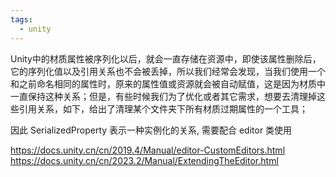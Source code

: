 ```yaml
---
tags:
  - unity
---
```

Unity中的材质属性被序列化以后，就会一直存储在资源中，即使该属性删除后，它的序列化值以及引用关系也不会被丢掉，所以我们经常会发现，当我们使用一个和之前命名相同的属性时，原来的属性值或资源就会被自动赋值，这是因为材质中一直保持这种关系；但是，有些时候我们为了优化或者其它需求，想要去清理掉这些引用关系，如下，给出了清理某个文件夹下所有材质过期属性的一个工具；

因此 SerializedProperty 表示一种实例化的关系, 需要配合 editor 类使用

https://docs.unity.cn/cn/2019.4/Manual/editor-CustomEditors.html
https://docs.unity.cn/cn/2023.2/Manual/ExtendingTheEditor.html

